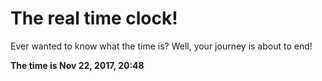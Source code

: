 # The real time clock!

Ever wanted to know what the time is? Well, your journey is about to end!

**The time is Nov 22, 2017, 20:48**